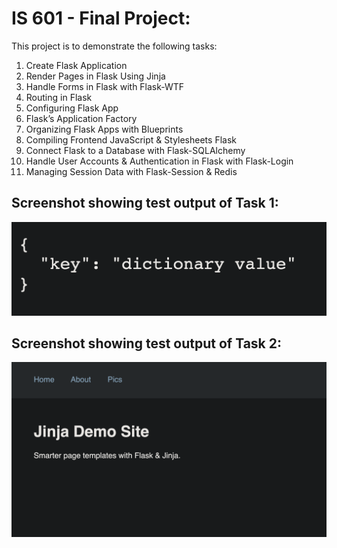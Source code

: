 # IS 601 - Final Project:
This project is to demonstrate the following tasks:

1. Create Flask Application
2. Render Pages in Flask Using Jinja
3. Handle Forms in Flask with Flask-WTF
4. Routing in Flask
5. Configuring Flask App
6. Flask’s Application Factory
7. Organizing Flask Apps with Blueprints
8. Compiling Frontend JavaScript & Stylesheets Flask
9. Connect Flask to a Database with Flask-SQLAlchemy
10. Handle User Accounts & Authentication in Flask with Flask-Login
11. Managing Session Data with Flask-Session & Redis


## Screenshot showing test output of Task 1:
![output task 1](screenshots/Output_Task_1.png)

## Screenshot showing test output of Task 2:
![output task 1](screenshots/Output_Task_2.png)
